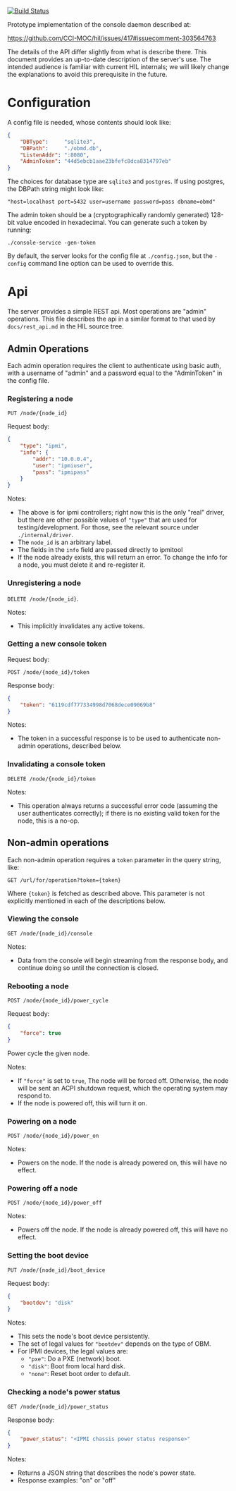 [![Build Status][travis-img]][travis]

Prototype implementation of the console daemon described at:

<https://github.com/CCI-MOC/hil/issues/417#issuecomment-303564763>

The details of the API differ slightly from what is describe there. This
document provides an up-to-date description of the server's use. The
intended audience is familiar with current HIL internals; we will likely
change the explanations to avoid this prerequisite in the future.

# Configuration

A config file is needed, whose contents should look like:


```json
{
	"DBType":     "sqlite3",
	"DBPath":     "./obmd.db",
	"ListenAddr": ":8080",
	"AdminToken": "44d5ebcb1aae23bfefc8dca8314797eb"
}
```

The choices for database type are `sqlite3` and `postgres`.
If using postgres, the DBPath string might look like:

	"host=localhost port=5432 user=username password=pass dbname=obmd"

The admin token should be a (cryptographically randomly generated)
128-bit value encoded in hexadecimal. You can generate such a token by
running:

    ./console-service -gen-token

By default, the server looks for the config file at `./config.json`, but
the `-config` command line option can be used to override this.

# Api

The server provides a simple REST api. Most operations are "admin"
operations. This file describes the api in a similar format to that used
by `docs/rest_api.md` in the HIL source tree.

## Admin Operations

Each admin operation requires the client to authenticate using basic
auth, with a username of "admin" and a password equal to the
"AdminToken" in the config file.

### Registering a node

`PUT /node/{node_id}`

Request body:

```json
{
    "type": "ipmi",
    "info": {
        "addr": "10.0.0.4",
        "user": "ipmiuser",
        "pass": "ipmipass"
    }
}
```

Notes:

* The above is for ipmi controllers; right now this is the only
  "real" driver, but there are other possible values of `"type"`
  that are used for testing/development. For those, see the
  relevant source under `./internal/driver`.
* The `node_id` is an arbitrary label.
* The fields in the `info` field are passed directly to ipmitool
* If the node already exists, this will return an error. To change
  the info for a node, you must delete it and re-register it.

### Unregistering a node

`DELETE /node/{node_id}`.

Notes:

* This implicitly invalidates any active tokens.

### Getting a new console token

Request body:

`POST /node/{node_id}/token`

Response body:

```json
{
    "token": "6119cdf777334998d7068dece09069b8"
}
```

Notes:

* The token in a successful response is to be used to authenticate
  non-admin operations, described below.

### Invalidating a console token

`DELETE /node/{node_id}/token`

Notes:

* This operation always returns a successful error code (assuming the
  user authenticates correctly); if there is no existing valid token for
  the node, this is a no-op.

## Non-admin operations

Each non-admin operation requires a `token` parameter in the query
string, like:

`GET /url/for/operation?token={token}`

Where `{token}` is fetched as described above. This parameter is not
explicitly mentioned in each of the descriptions below.

### Viewing the console

`GET /node/{node_id}/console`

Notes:

* Data from the console will begin streaming from the response body, and
  continue doing so until the connection is closed.

### Rebooting a node

`POST /node/{node_id}/power_cycle`

Request body:

```json
{
    "force": true
}
```

Power cycle the given node.

Notes:

* If `"force"` is set to `true`, The node will be forced off. Otherwise,
  the node will be sent an ACPI shutdown request, which the operating
  system may respond to.
* If the node is powered off, this will turn it on.

### Powering on a node

`POST /node/{node_id}/power_on`

Notes:

* Powers on the node. If the node is already powered on, this will
  have no effect.

### Powering off a node

`POST /node/{node_id}/power_off`

Notes:

* Powers off the node. If the node is already powered off, this will
  have no effect.

### Setting the boot device

`PUT /node/{node_id}/boot_device`

Request body:

```json
{
    "bootdev": "disk"
}
```

Notes:

* This sets the node's boot device persistently.
* The set of legal values for `"bootdev"` depends on the type of OBM.
* For IPMI devices, the legal values are:
  * `"pxe"`: Do a PXE (network) boot.
  * `"disk"`: Boot from local hard disk.
  * `"none"`: Reset boot order to default.

### Checking a node's power status

`GET /node/{node_id}/power_status`

Response body:

```json
{
    "power_status": "<IPMI chassis power status response>"
}
```

Notes:

* Returns a JSON string that describes the node's power state.
* Response examples: "on" or "off"

[net.Dial]: https://golang.org/pkg/net/#Dial
[travis]: https://travis-ci.org/CCI-MOC/obmd
[travis-img]: https://travis-ci.org/CCI-MOC/obmd.svg?branch=master

